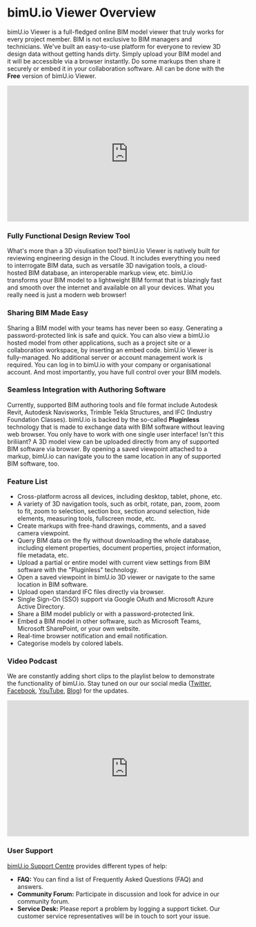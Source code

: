 # bimU.io Viewer Overview

bimU.io Viewer is a full-fledged online BIM model viewer that truly works for every project member. BIM is not exclusive to BIM managers and technicians. We've built an easy-to-use platform for everyone to review 3D design data without getting hands dirty. Simply upload your BIM model and it will be accessible via a browser instantly. Do some markups then share it securely or embed it in your collaboration software. All can be done with the **Free** version of bimU.io Viewer.

<iframe class="center" width="560" height="315" src="https://www.youtube.com/embed/zGV0Pf2F-cw" frameborder="0" allow="accelerometer; autoplay; encrypted-media; gyroscope; picture-in-picture" allowfullscreen></iframe>

### Fully Functional Design Review Tool

What's more than a 3D visulisation tool? bimU.io Viewer is natively built for reviewing engineering design in the Cloud. It includes everything you need to interrogate BIM data, such as versatile 3D navigation tools, a cloud-hosted BIM database, an interoperable markup view, etc. bimU.io transforms your BIM model to a lightweight BIM format that is blazingly fast and smooth over the internet and available on all your devices. What you really need is just a modern web browser!

### Sharing BIM Made Easy

Sharing a BIM model with your teams has never been so easy. Generating a password-protected link is safe and quick. You can also view a bimU.io hosted model from other applications, such as a project site or a collaboration workspace, by inserting an embed code. bimU.io Viewer is fully-managed. No additional server or account management work is required. You can log in to bimU.io with your company or organisational account. And most importantly, you have full control over your BIM models.

### Seamless Integration with Authoring Software

Currently, supported BIM authoring tools and file format include Autodesk Revit, Autodesk Navisworks, Trimble Tekla Structures, and IFC (Industry Foundation Classes). bimU.io is backed by the so-called **Pluginless** technology that is made to exchange data with BIM software without leaving web browser. You only have to work with one single user interface! Isn't this briliiant? A 3D model view can be uploaded directly from any of supported BIM software via browser. By opening a saved viewpoint attached to a markup, bimU.io can navigate you to the same location in any of supported BIM software, too.

### Feature List

- Cross-platform across all devices, including desktop, tablet, phone, etc.
- A variety of 3D navigation tools, such as orbit, rotate, pan, zoom, zoom to fit, zoom to selection, section box, section around selection, hide elements, measuring tools, fullscreen mode, etc.
- Create markups with free-hand drawings, comments, and a saved camera viewpoint.
- Query BIM data on the fly without downloading the whole database, including element properties, document properties, project information, file metadata, etc.
- Upload a partial or entire model with current view settings from BIM software with the "Pluginless" technology.
- Open a saved viewpoint in bimU.io 3D viewer or navigate to the same location in BIM software.
- Upload open standard IFC files directly via browser.
- Single Sign-On (SSO) support via Google OAuth and Microsoft Azure Active Directory.
- Share a BIM model publicly or with a password-protected link.
- Embed a BIM model in other software, such as Microsoft Teams, Microsoft SharePoint, or your own website.
- Real-time browser notification and email notification.
- Categorise models by colored labels.

### Video Podcast

We are constantly adding short clips to the playlist below to demonstrate the functionality of bimU.io. Stay tuned on our our social media (<a href="https://twitter.com/TransformosaUK" target="_blank">Twitter</a>, <a href="https://www.facebook.com/transformosa" target="_blank">Facebook</a>, <a href="https://www.youtube.com/channel/UCW4NVA53RqJUfjJe3gao1kA" target="_blank">YouTube</a>, <a href="https://medium.com/transformosa-blog" target="_blank">Blog</a>) for the updates.

<iframe class="center" width="560" height="315" src="https://www.youtube.com/embed/videoseries?list=PLBL8gXaMel0cMKo5X0t20y4MIB8Lqa4UH&amp;controls=1&amp;showinfo=1" frameborder="0" allow="accelerometer; autoplay; encrypted-media; gyroscope; picture-in-picture" allowfullscreen></iframe>

### User Support

<a href="https://support.bimu.io" target="_blank">bimU.io Support Centre</a> provides different types of help: 

- **FAQ:** You can find a list of Frequently Asked Questions (FAQ) and answers.
- **Community Forum:** Participate in discussion and look for advice in our community forum.
- **Service Desk:** Please report a problem by logging a support ticket. Our customer service representatives will be in touch to sort your issue.

